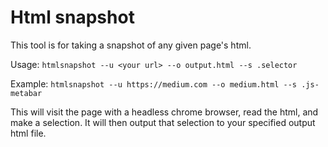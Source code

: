 # Html snapshot

This tool is for taking a snapshot of any given page's html.

Usage:
`htmlsnapshot --u <your url> --o output.html --s .selector`

Example:
`htmlsnapshot --u https://medium.com --o medium.html --s .js-metabar`

This will visit the page with a headless chrome browser, read the html, and make a selection. It will then output that selection to your specified output html file. 



